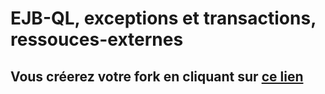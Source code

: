 # EJB-QL, exceptions et transactions, ressouces-externes
## Vous créerez votre fork en cliquant sur <a href='https://classroom.github.com/a/72YEP_D-'>ce lien</a>

